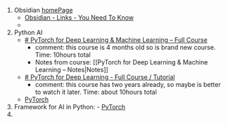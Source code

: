 1. Obsidian [homePage](https://obsidian.md/ )
	 - [Obsidian - Links - You Need To Know](https://www.youtube.com/watch?v=dmnVml_jbsQ)
	 - 
2. Python AI
	- [# PyTorch for Deep Learning & Machine Learning – Full Course](https://www.youtube.com/watch?v=V_xro1bcAuA) 
		- comment: this course is 4 months old so is brand new course. Time: 10hours total
		- Notes from course: [[PyTorch for Deep Learning & Machine Learning – Notes|Notes]]
	- [# PyTorch for Deep Learning - Full Course / Tutorial](https://www.youtube.com/watch?v=GIsg-ZUy0MY)
		- comment: this course has two years already, so maybe is better to watch it later. Time: about 10hours total
	- [PyTorch](https://pytorch.org/)
3. Framework for AI in Python: - [PyTorch](https://pytorch.org/)
4. 